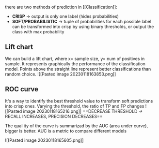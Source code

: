 
there are two methods of prediction in [[Classification]]:
- **CRISP** -> output is only one label (hides probabilities)
- **SOFT/PROBABILISTIC** -> tuple of probabilities for each possible label
	can be transformed into crisp by using binary thresholds, or output the class with max probability

## Lift chart
We can build a lift chart, where x= sample size, y= num of positives in sample.
It represents graphically the performance of the classification model.
Points above the straight line represent better classifications than random choice.
![[Pasted image 20230118163853.png]]
## ROC curve
It's a way to identify the best threshold value to transform soft predictions into crisp ones.
Varying the threshold, the ratio of TP and FP changes
![[Pasted image 20230118165216.png]]
==DECREASE THRESHOLD -> RECALL INCREASES, PRECISION DECREASES==

The qual ity of the curve is summarizad by the AUC (area under curve), bigger is better. AUC is a metric to compare different models

![[Pasted image 20230118165605.png]]




